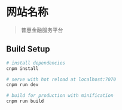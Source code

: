 # 网站名称

> 普惠金融服务平台

## Build Setup

``` bash
# install dependencies
cnpm install

# serve with hot reload at localhost:7070
cnpm run dev

# build for production with minification
cnpm run build

```

